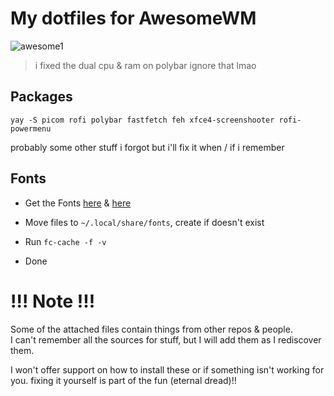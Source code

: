 # My dotfiles for AwesomeWM
![awesome1](https://fuji.s-ul.eu/bpLr62e0)
> i fixed the dual cpu & ram on polybar ignore that lmao
## Packages
``` yay -S picom rofi polybar fastfetch feh xfce4-screenshooter rofi-powermenu ``` 

probably some other stuff i forgot but i'll fix it when / if i remember

## Fonts
- Get the Fonts [here](https://www.jetbrains.com/lp/mono/) & [here](https://github.com/ryanoasis/nerd-fonts/releases/download/v3.2.1/JetBrainsMono.zip) 
- Move files to ``` ~/.local/share/fonts ```, create if doesn't exist

- Run ```fc-cache -f -v ``` 

- Done

# !!! Note !!!
Some of the attached files contain things from other repos & people. \
I can't remember all the sources for stuff, but I will add them as I rediscover them.

I won't offer support on how to install these or if something isn't working for you. fixing it yourself is part of the fun (eternal dread)!!
